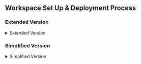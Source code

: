 ## Workspace Set Up & Deployment Process

### Extended Version

<details>
<summary>Extended Version</summary>

**1. Initial Setup:**

- Install necessary packages:
  ```bash
  pip3 install 'django<4' gunicorn psycopg2
  ```

- Freeze and save your dependencies:
  ```bash
  pip3 freeze > requirements.txt
  ```

- Start your Django project and app:
  ```bash
  django-admin startproject djangopost .
  python3 manage.py startapp blog
  ```

  *Note: Remember to add your app to the `INSTALLED_APPS` list in `settings.py`.*

**2. Version Control with Git:**

- Create a `.gitignore` file:
  ```bash
  touch .gitignore
  ```

  Then add the following lines to `.gitignore`:
  ```
  *.sqllite3
  *.pyc
  ```

  Check the status and remote with:
  ```bash
  git status
  git remote -v
  ```

**3. Image Hosting with Cloudinary (Optional):**

- Install packages:
  ```bash
  pip3 install cloudinary django-cloudinary-storage
  ```

  *If not needed, you can uninstall them with:*
  ```bash
  pip3 uninstall cloudinary django-cloudinary-storage
  ```

**4. Database Configuration:**

- Install additional packages:
  ```bash
  pip3 install dj_database_url
  ```

  *Note: Remember to freeze your updated requirements.*
  ```bash
  pip3 freeze > requirements.txt
  ```

- Make database migrations:
  ```bash
  python3 manage.py makemigrations --dry-run
  python3 manage.py migrate --plan
  python3 manage.py migrate
  ```

- Create super user:
  ```bash
  python3 manage.py createsuperuser
  ```

**5. Authentication with Allauth:**

- Install the package:
  ```bash
  pip3 install django-allauth==0.54.0
  ```

  Add configurations to `settings.py`:
  ```python
  # Add this to your INSTALLED_APPS:
  'django.contrib.sites',
  'allauth',
  'allauth.account',
  'allauth.socialaccount',

  # Add these settings:
    SITE_ID = 1  # for social media callback

    EMAIL_BACKEND = 'django.core.mail.backends.console.EmailBackend'

    ACCOUNT_AUTHENTICATION_METHOD = 'username_email'
    ACCOUNT_EMAIL_REQUIRED = True
    ACCOUNT_EMAIL_VERIFICATION = 'mandatory'
    ACCOUNT_SIGNUP_EMAIL_ENTER_TWICE = True
    ACCOUNT_USERNAME_MIN_LENGTH = 4
    LOGIN_URL = '/account/login/'
    LOGIN_REDIRECT_URL = '/'
  
  ```

  Create templates:
  ```bash
  mkdir templates
  mkdir templates/allauth
  cp -r ../.pip-modules/lib/python3.8/site-packages/allauth/templates/* ./templates/allauth/ 
  ```

**6. Static and Media Configuration:**

  ```bash
  mkdir static media static/css
  ```

  Update `settings.py` with:
  ```python
  STATIC_URL = '/static/'
  STATICFILES_DIRS = (os.path.join(BASE_DIR, 'static'),)
  MEDIA_URL = '/media/'
  MEDIA_ROOT = os.path.join(BASE_DIR, 'media')
  ```

**7. Deploying with Heroku:**

- Install Heroku CLI:
  ```bash
  curl https://cli-assets.heroku.com/install.sh | sh
  ```

- Login and create app:
  ```bash
  heroku login -i
  heroku create plexosoft
  ```

- Setup environment:
  ```bash
  touch env.py
  ```

  Add the following in `env.py`:
  ```python
  os.environ["DATABASE_URL"] = "<copiedURL>"
  os.environ["SECRET_KEY"]="my_super^secret@key"
  os.environ["IN_DEVELOPMENT"] = "True"
  ```

  Update `settings.py` with provided configurations.

- Set up Heroku variables:
  ```bash
  heroku config:set DISABLE_COLLECTSTATIC=1
  ```

- Create a `Procfile`:
  ```bash
  echo "web: gunicorn django_plexosoft.wsgi:application" > Procfile
  ```

- Finally, deploy to Heroku!

</details>

### Simplified Version

<details>
<summary>Simplified Version</summary>

1. `pip3 install 'django<4' gunicorn psycopg2`

2. `pip3 freeze > requirements.txt`

3. `django-admin startproject djangopost .`

4. `python3 manage.py startapp blog`  
   (Add to `settings.py` under `INSTALLED_APPS`)

5. `touch .gitignore`  
   Add:  
   ```
   *.sqllite3
   *.pyc
   ```

6. Optional: `pip3 install cloudinary`

7. Optional: `pip3 install django-cloudinary-storage`

8. Optional: 
   ```
   pip3 uninstall cloudinary
   pip3 uninstall django-cloudinary-storage
   ```

9. `pip3 install dj_database_url`

10. `pip3 freeze > requirements.txt`

11. `python3 manage.py makemigrations --dry-run`

12. `python3 manage.py migrate --plan`

13. `python3 manage.py migrate`

14. `python3 manage.py createsuperuser`

15. `git status`

16. `git remote -v`

17. Check Django version: `pip show django | grep Version OR ls ../.pip-modules/lib`

18. `pip3 install django-allauth==0.54.0`  
   (Add the provided settings to `settings.py`)

19. `mkdir templates`

20. `mkdir templates/allauth`

21. `cp -r ../.pip-modules/lib/python3.8/site-packages/allauth/templates/* ./templates/allauth/`

22. `mkdir static`

23. `mkdir media`

24. `mkdir static/css`  
   (Update `settings.py` with provided settings)

25. `curl https://cli-assets.heroku.com/install.sh | sh`

26. `heroku login -i`

27. `heroku create plexosoft`

28. Create a database on ElephantSQL.

29. Create `env.py` and add the given environment variables. Update `settings.py` with the provided configurations.

30. Set up Heroku with the required environment variables.

31. `heroku config:set DISABLE_COLLECTSTATIC=1`

32. Add `HEROKU_HOSTNAME` to Heroku's config vars.

33. Create a `Procfile` for Heroku:
    ```
    echo "web: gunicorn django_plexosoft.wsgi:application" > Procfile
    ```

34. Deploy your project to Heroku.

</details>